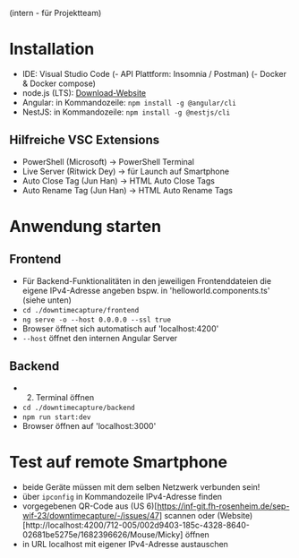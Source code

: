 (intern - für Projektteam)

# Installation

- IDE: Visual Studio Code
(- API Plattform: Insomnia / Postman)
(- Docker & Docker compose)
- node.js (LTS): [Download-Website](https://nodejs.org/en/download)
- Angular: in Kommandozeile: `npm install -g @angular/cli`
- NestJS: in Kommandozeile: `npm install -g @nestjs/cli`

## Hilfreiche VSC Extensions
- PowerShell (Microsoft) -> PowerShell Terminal
- Live Server (Ritwick Dey) -> für Launch auf Smartphone 
- Auto Close Tag (Jun Han) -> HTML Auto Close Tags
- Auto Rename Tag (Jun Han) -> HTML Auto Rename Tags


# Anwendung starten

## Frontend
- Für Backend-Funktionalitäten in den jeweiligen Frontenddateien die eigene IPv4-Adresse angeben bspw. in 'helloworld.components.ts' (siehe unten) 
- `cd ./downtimecapture/frontend`
- `ng serve -o --host 0.0.0.0 --ssl true`
- Browser öffnet sich automatisch auf 'localhost:4200'
- `--host` öffnet den internen Angular Server

## Backend
- 2. Terminal öffnen
- `cd ./downtimecapture/backend`
- `npm run start:dev`
- Browser öffnen auf 'localhost:3000'


# Test auf remote Smartphone
- beide Geräte müssen mit dem selben Netzwerk verbunden sein!
- über `ipconfig` in Kommandozeile IPv4-Adresse finden
- vorgegebenen QR-Code aus (US 6)[https://inf-git.fh-rosenheim.de/sep-wif-23/downtimecapture/-/issues/47] scannen oder (Website)[http://localhost:4200/712-005/002d9403-185c-4328-8640-02681be5275e/1682396626/Mouse/Micky] öffnen
- in URL localhost mit eigener IPv4-Adresse austauschen